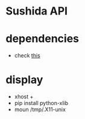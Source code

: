 # Sushida API


# dependencies
- check [this](./env/docker/Dockerfile)


# display
- xhost +
- pip install python-xlib
- moun /tmp/.X11-unix